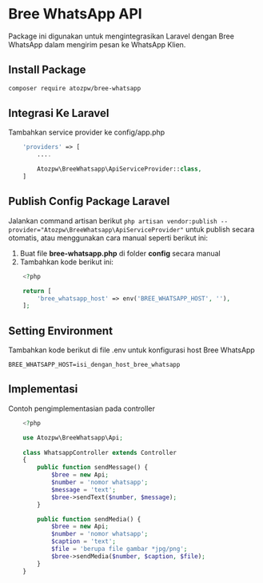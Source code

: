 # Bree WhatsApp API
Package ini digunakan untuk mengintegrasikan Laravel dengan Bree WhatsApp dalam mengirim pesan ke WhatsApp Klien.

## Install Package
```sh
composer require atozpw/bree-whatsapp
```

## Integrasi Ke Laravel
Tambahkan service provider ke config/app.php
```php
    'providers' => [
    	....

    	Atozpw\BreeWhatsapp\ApiServiceProvider::class,
    ]
```

## Publish Config Package Laravel
Jalankan command artisan berikut ```php artisan vendor:publish --provider="Atozpw\BreeWhatsapp\ApiServiceProvider"``` untuk publish secara otomatis, atau menggunakan cara manual seperti berikut ini:

1. Buat file **bree-whatsapp.php** di folder **config** secara manual
2. Tambahkan kode berikut ini:
```php
    <?php

    return [
        'bree_whatsapp_host' => env('BREE_WHATSAPP_HOST', ''),
    ];
```

## Setting Environment 
Tambahkan kode berikut di file .env untuk konfigurasi host Bree WhatsApp
```
BREE_WHATSAPP_HOST=isi_dengan_host_bree_whatsapp
```

## Implementasi
Contoh pengimplementasian pada controller
```php
    <?php

    use Atozpw\BreeWhatsapp\Api;
    
    class WhatsappController extends Controller
    {
        public function sendMessage() {
            $bree = new Api;
            $number = 'nomor whatsapp';
            $message = 'text';
            $bree->sendText($number, $message);
        }

        public function sendMedia() {
            $bree = new Api;
            $number = 'nomor whatsapp';
            $caption = 'text';
            $file = 'berupa file gambar *jpg/png';
            $bree->sendMedia($number, $caption, $file);
        }
    }
```
